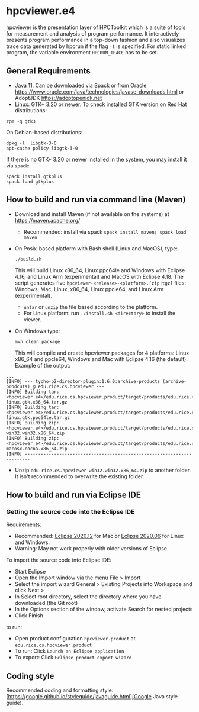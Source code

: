 # hpcviewer.e4

hpcviewer is the presentation layer of HPCToolkit which is a suite of tools
for measurement and analysis of program performance.
It interactively presents program performance in a top-down fashion and also 
visualizes trace data generated by hpcrun if the flag ```-t``` is specified. 
For static linked program, the variable environment ```HPCRUN_TRACE``` has to be set. 

## General Requirements

* Java 11. 
  Can be downloaded via Spack 
  or from Oracle https://www.oracle.com/java/technologies/javase-downloads.html 
  or AdoptJDK https://adoptopenjdk.net
* Linux: GTK+ 3.20 or newer.
To check installed GTK version on Red Hat distributions:
```
rpm -q gtk3
```
On Debian-based distributions:
```
dpkg -l  libgtk-3-0
apt-cache policy libgtk-3-0
```
If there is no GTK+ 3.20 or newer installed in the system, you may install it via `spack`:
```
spack install gtkplus
spack load gtkplus
```

## How to build and run via command line (Maven)

* Download and install Maven (if not available on the systems) at https://maven.apache.org/
  * Recommended: install via spack
  	`spack install maven; spack load maven`  
  	
* On Posix-based platform with Bash shell (Linux and MacOS), type:
    ```
    ./build.sh
    ``` 
    This will build Linux x86_64, Linux ppc64le and Windows with Eclipse 4.16,
    and Linux Arm (experimental) and MacOS with Eclipse 4.18.
    The script generates five `hpcviewer-<release>-<platform>.[zip|tgz]` files:
    Windows, Mac, Linux, x86_64, Linux ppcle64, and Linux Arm (experimental).
  * `untar` or `unzip` the file based according to the platform. 
  * For Linux platform: run 
  ```./install.sh <directory>``` 
  to install the viewer. 
  
* On Windows type:
   ```
   mvn clean package
   ```
  This will compile and create hpcviewer packages for 4 platforms: Linux x86_64 and ppcle64, Windows and Mac
  with Eclipse 4.16 (the default).
  Example of the output:
```
...
[INFO] --- tycho-p2-director-plugin:1.6.0:archive-products (archive-prodcuts) @ edu.rice.cs.hpcviewer ---
[INFO] Building tar: <hpcviewer.e4>/edu.rice.cs.hpcviewer.product/target/products/edu.rice.cs.hpcviewer-linux.gtk.x86_64.tar.gz
[INFO] Building tar: <hpcviewer.e4>/edu.rice.cs.hpcviewer.product/target/products/edu.rice.cs.hpcviewer-linux.gtk.ppc64le.tar.gz
[INFO] Building zip: <hpcviewer.e4>/edu.rice.cs.hpcviewer.product/target/products/edu.rice.cs.hpcviewer-win32.win32.x86_64.zip
[INFO] Building zip: <hpcviewer.e4>/edu.rice.cs.hpcviewer.product/target/products/edu.rice.cs.hpcviewer-macosx.cocoa.x86_64.zip
[INFO] ------------------------------------------------------------------------
```
  * Unzip `edu.rice.cs.hpcviewer-win32.win32.x86_64.zip` to another folder. 
    It isn't recommended to overwrite the existing folder.

## How to build and run via Eclipse IDE

### Getting the source code into the Eclipse IDE

Requirements:

* Recommended: [Eclipse 2020.12](https://www.eclipse.org/downloads/packages/release/2020-12/r/eclipse-ide-rcp-and-rap-developers) for Mac
  or [Eclipse 2020.06](https://www.eclipse.org/downloads/packages/release/2020-06/r/eclipse-ide-rcp-and-rap-developers) for Linux and Windows. 
* Warning: May not work properly with older versions of Eclipse. 

To import the source code into Eclipse IDE:

* Start Eclipse
* Open the Import window via the menu File > Import
* Select the import wizard General > Existing Projects into Workspace and click Next >
* In Select root directory, select the directory where you have downloaded (the Git root)
* In the Options section of the window, activate Search for nested projects
* Click Finish

to run:

* Open product configuration `hpcviewer.product` at `edu.rice.cs.hpcviewer.product`
* To run: Click `Launch an Eclipse application`
* To export: Click `Eclipse product export wizard`


## Coding style

Recommended coding and formatting style: [https://google.github.io/styleguide/javaguide.html](Google Java style guide).

